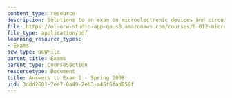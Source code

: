 ```yaml
---
content_type: resource
description: Solutions to an exam on microelectronic devices and circuits.
file: https://ol-ocw-studio-app-qa.s3.amazonaws.com/courses/6-012-microelectronic-devices-and-circuits-fall-2009/3ddd26017ee70a492eb3a46f6fad856f_MIT6_012F09_exam1_s08_sol.pdf
file_type: application/pdf
learning_resource_types:
- Exams
ocw_type: OCWFile
parent_title: Exams
parent_type: CourseSection
resourcetype: Document
title: Answers to Exam 1 - Spring 2008
uid: 3ddd2601-7ee7-0a49-2eb3-a46f6fad856f
---
```


